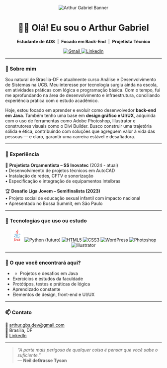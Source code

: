 <p align="center">
  <img src="https://raw.githubusercontent.com/ArthurSilvagbs/ArthurSilvagbs/main/assets/banner.png" alt="Arthur Gabriel Banner" />
</p>
<h1 align="center">👨‍💻 Olá! Eu sou o Arthur Gabriel</h1>

<p align="center">
  <strong>Estudante de ADS</strong> &nbsp;|&nbsp;
  <strong>Focado em Back-End</strong> &nbsp;|&nbsp;
  <strong>Projetista Técnico</strong>
</p>

<p align="center">
  <a href="mailto:arthur.gbs.dev@gmail.com" target="_blank">
    <img alt="Gmail" src="https://img.shields.io/badge/-Gmail-D14836?style=for-the-badge&logo=gmail&logoColor=white" />
  </a>
  <a href="https://www.linkedin.com/in/arthur-gabriel-borges-silva/" target="_blank">
    <img alt="LinkedIn" src="https://img.shields.io/badge/-LinkedIn-0A66C2?style=for-the-badge&logo=linkedin&logoColor=white" />
  </a>
</p>


---

### 🧠 Sobre mim

Sou natural de Brasília-DF e atualmente curso Análise e Desenvolvimento de Sistemas na UCB. Meu interesse por tecnologia surgiu ainda na escola, em atividades práticas com lógica e programação básica. Com o tempo, fui me aprofundando na área de desenvolvimento e infraestrutura, conciliando experiência prática com o estudo acadêmico.

Hoje, estou focado em aprender e evoluir como desenvolvedor **back-end em Java**. Também tenho uma base em **design gráfico e UI/UX**, adquirida com o uso de ferramentas como Adobe Photoshop, Illustrator e construtores visuais como o Divi Builder. Busco construir uma trajetória sólida e ética, contribuindo com soluções que agreguem valor à vida das pessoas — e claro, garantir uma carreira estável e desafiadora.

---

### 💼 Experiência

🔧 **Projetista Orçamentista – SS Inovatec** (2024 - atual)  
• Desenvolvimento de projetos técnicos em AutoCAD  
• Instalação de redes, CFTV e sonorização  
• Especificação e integração de equipamentos Intelbras

🏆 **Desafio Liga Jovem – Semifinalista (2023)**  
• Projeto social de educação sexual infantil com impacto nacional  
• Apresentado no Bossa Summit, em São Paulo

---

### 🚀 Tecnologias que uso ou estudo

<div align="center">
  <img src="https://raw.githubusercontent.com/devicons/devicon/master/icons/java/java-original-wordmark.svg" height="40" alt="Java" />
  <img src="https://cdn.jsdelivr.net/gh/devicons/devicon/icons/python/python-original.svg" height="40" alt="Python (futuro)"/>
  <img src="https://cdn.jsdelivr.net/gh/devicons/devicon/icons/html5/html5-original.svg" height="40" alt="HTML5"/>
  <img src="https://cdn.jsdelivr.net/gh/devicons/devicon/icons/css3/css3-original.svg" height="40" alt="CSS3"/>
  <img src="https://img.icons8.com/color/48/wordpress.png" height="40" alt="WordPress"/>
  <img src="https://img.icons8.com/color/48/adobe-photoshop--v1.png" height="40" alt="Photoshop"/>
  <img src="https://img.icons8.com/color/48/adobe-illustrator--v1.png" height="40" alt="Illustrator"/>
</div>

---

### 📌 O que você encontrará aqui?

- - Projetos e desafios em Java  
- Exercícios e estudos da faculdade  
- Protótipos, testes e práticas de lógica  
- Aprendizado constante  
- Elementos de design, front-end e UI/UX  

---

### 📫 Contato

📧 arthur.gbs.dev@gmail.com  
📍 Brasília, DF  
🔗 [LinkedIn](https://www.linkedin.com/in/arthur-gabriel-borges-silva)

---

> _“A parte mais perigosa de qualquer coisa é pensar que você sabe o suficiente.”_  
> — **Neil deGrasse Tyson**
